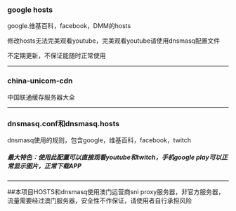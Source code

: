 ### google hosts
google.维基百科，facebook，DMM的hosts

修改hosts无法完美观看youtube，完美观看youtube请使用dnsmasq配置文件

不定期更新，不保证能随时正常使用


---
### china-unicom-cdn
中国联通缓存服务器大全

---
### dnsmasq.conf和dnsmasq.hosts
dnsmasq使用的规则，包含google，维基百科，facebook，twitch

##### 最大特色：使用此配置可以直接观看youtube和twitch，手机google play可以正常显示图片，正常下载APP

---
##本项目HOSTS和dnsmasq使用澳门运营商sni proxy服务器，非官方服务器，流量需要经过澳门服务器，安全性不作保证，请使用者自行承担风险
